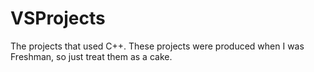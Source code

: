 # VSProjects
The projects that used C++.
These projects were produced when I was Freshman, so just treat them as a cake.
